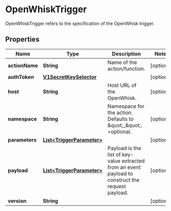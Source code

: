 

# OpenWhiskTrigger

OpenWhiskTrigger refers to the specification of the OpenWhisk trigger.
## Properties

Name | Type | Description | Notes
------------ | ------------- | ------------- | -------------
**actionName** | **String** | Name of the action/function. |  [optional]
**authToken** | [**V1SecretKeySelector**](V1SecretKeySelector.md) |  |  [optional]
**host** | **String** | Host URL of the OpenWhisk. |  [optional]
**namespace** | **String** | Namespace for the action. Defaults to \&quot;_\&quot;. +optional. |  [optional]
**parameters** | [**List&lt;TriggerParameter&gt;**](TriggerParameter.md) |  |  [optional]
**payload** | [**List&lt;TriggerParameter&gt;**](TriggerParameter.md) | Payload is the list of key-value extracted from an event payload to construct the request payload. |  [optional]
**version** | **String** |  |  [optional]



